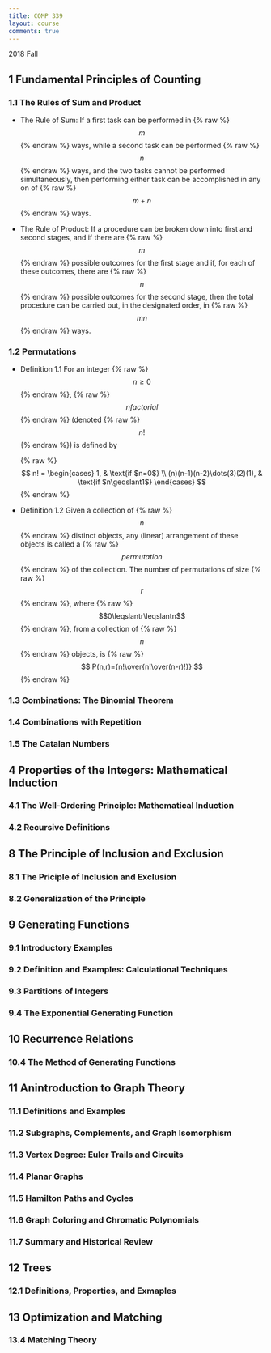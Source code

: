```yaml
---
title: COMP 339
layout: course
comments: true
---
```


2018 Fall

<!--more-->
## 1 Fundamental Principles of Counting

### 1.1 The Rules of Sum and Product

* The Rule of Sum: If a first task can be performed in {% raw %}$$m$${% endraw %} ways, while a second task can be performed {% raw %}$$ n$${% endraw %} ways, and the two tasks cannot be performed simultaneously, then performing either task can be accomplished in any on of {% raw %}$$ m + n$${% endraw %} ways.

* The Rule of Product: If a procedure can be broken down into first and second stages, and if there are {% raw %}$$ m$${% endraw %} possible outcomes for the first stage and if, for each of these outcomes, there are {% raw %}$$ n$${% endraw %} possible outcomes for the second stage, then the total procedure can be carried out, in the designated order, in {% raw %}$$ mn$${% endraw %} ways.

### 1.2 Permutations

* Definition 1.1 For an integer {% raw %}$$n\geqslant0$${% endraw %}, {% raw %}$$n factorial$${% endraw %} (denoted {% raw %}$$n!$${% endraw %}) is defined by
    
    {% raw %}
    $$
    n! =
    \begin{cases}
    1,  & \text{if $n=0$} \\
    (n)(n-1)(n-2)\dots(3)(2)(1), & \text{if $n\geqslant1$}
    \end{cases}
    $$
    {% endraw %}

* Definition 1.2 Given a collection of {% raw %}$$n$${% endraw %} distinct objects, any (linear) arrangement of these objects is called a {% raw %}$$permutation$${% endraw %} of the collection. The number of permutations of size {% raw %}$$r$${% endraw %}, where {% raw %}$$0\leqslantr\leqslantn$${% endraw %}, from a collection of {% raw %}$$n$${% endraw %} objects, is 
    {% raw %}
    $$
    P(n,r)={n!\over{n!\over(n-r)!}}
    $$
    {% endraw %}

### 1.3 Combinations: The Binomial Theorem

### 1.4 Combinations with Repetition

### 1.5 The Catalan Numbers

## 4 Properties of the Integers: Mathematical Induction

### 4.1 The Well-Ordering Principle: Mathematical Induction

### 4.2 Recursive Definitions

## 8 The Principle of Inclusion and Exclusion

### 8.1 The Priciple of Inclusion and Exclusion

### 8.2 Generalization of the Principle

## 9 Generating Functions

### 9.1 Introductory Examples

### 9.2 Definition and Examples: Calculational Techniques

### 9.3 Partitions of Integers

### 9.4 The Exponential Generating Function

## 10 Recurrence Relations

### 10.4 The Method of Generating Functions

## 11 Anintroduction to Graph Theory

### 11.1 Definitions and Examples

### 11.2 Subgraphs, Complements, and Graph Isomorphism

### 11.3 Vertex Degree: Euler Trails and Circuits

### 11.4 Planar Graphs

### 11.5 Hamilton Paths and Cycles

### 11.6 Graph Coloring and Chromatic Polynomials

### 11.7 Summary and Historical Review

## 12 Trees

### 12.1 Definitions, Properties, and Exmaples

## 13 Optimization and Matching

### 13.4 Matching Theory